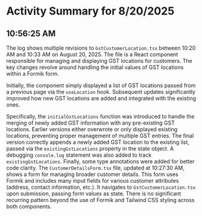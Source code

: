 # Activity Summary for 8/20/2025

## 10:56:25 AM
The log shows multiple revisions to `GstCustomerLocation.tsx` between 10:20 AM and 10:33 AM on August 20, 2025.  The file is a React component responsible for managing and displaying GST locations for customers.  The key changes revolve around handling the initial values of GST locations within a Formik form.

Initially, the component simply displayed a list of GST locations passed from a previous page via the `useLocation` hook.  Subsequent updates significantly improved how new GST locations are added and integrated with the existing ones.

Specifically, the `initialGstLocations` function was introduced to handle the merging of newly added GST information with any pre-existing GST locations.  Earlier versions either overwrote or only displayed existing locations, preventing proper management of multiple GST entries.  The final version correctly appends a newly added GST location to the existing list, passed via the `existingGstLocations` property in the state object.  A debugging `console.log` statement was also added to track `existingGstLocations`.  Finally, some type annotations were added for better code clarity.  The `CustomerDetailsForm.tsx` file, updated at 10:27:30 AM, shows a form for managing broader customer details. This form uses Formik and includes many input fields for various customer attributes (address, contact information, etc.).  It navigates to `GstCustomerLocation.tsx` upon submission, passing form values as state.  There is no significant recurring pattern beyond the use of Formik and Tailwind CSS styling across both components.
